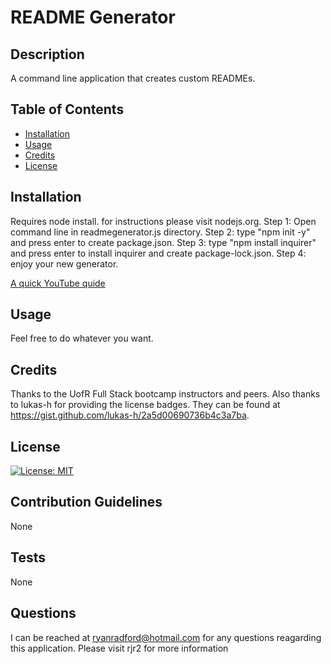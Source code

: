 
# README Generator

## Description
        
A command line application that creates custom READMEs.

## Table of Contents 
       
- [Installation](#installation)
- [Usage](#usage)
- [Credits](#credits)
- [License](#license)

## Installation
        
Requires node install. for instructions please visit nodejs.org. Step 1: Open command line in readmegenerator.js directory. Step 2: type "npm init -y" and press enter to create package.json. Step 3: type "npm install inquirer" and press enter to install inquirer and create package-lock.json. Step 4: enjoy your new generator.

[A quick YouTube quide](https://youtu.be/J0to4MM_NyQ)

## Usage
        
Feel free to do whatever you want.
            
## Credits
        
Thanks to the UofR Full Stack bootcamp instructors and peers. Also thanks to lukas-h for providing the license badges. They can be found at https://gist.github.com/lukas-h/2a5d00690736b4c3a7ba.

## License
        
[![License: MIT](https://img.shields.io/badge/License-MIT-yellow.svg)](https://opensource.org/licenses/MIT)
        
## Contribution Guidelines

None
        
## Tests
        
None

## Questions

I can be reached at ryanradford@hotmail.com for any questions reagarding this application.
Please visit rjr2 for more information